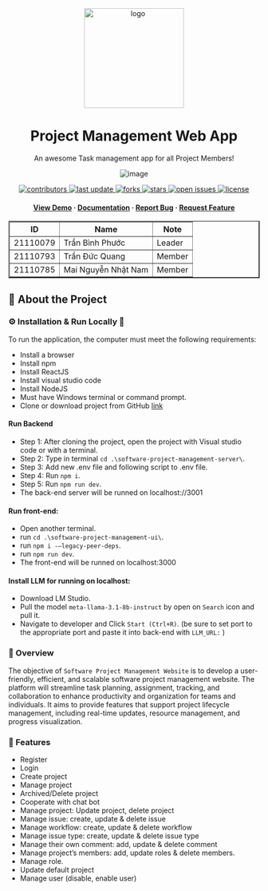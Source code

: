 <div align="center">

<div align="center">
  <img src="https://darvideo.tv/wp-content/uploads/2021/10/Animation-project-management-1.webp" alt="logo" width="200" height="auto" />
</div>
  <h1>Project Management Web App</h1>

<p>
    An awesome Task management app for all Project Members! 
  </p>

![image](https://github.com/user-attachments/assets/881f92b5-9105-4d26-9cc4-026a2fcf4ed5)



<!-- Badges -->
<p>
  <a href="">
    <img src="https://img.shields.io/github/contributors/cavoibeoo/software-project-management-web" alt="contributors" />
  </a>
  <a href="">
    <img src="https://img.shields.io/github/last-commit/cavoibeoo/software-project-management-web" alt="last update" />
  </a>
  <a href="https://github.com/NamSellsFish/circle-help/network/members">
    <img src="https://img.shields.io/github/forks/cavoibeoo/software-project-management-web" alt="forks" />
  </a>
  <a href="">
    <img src="https://img.shields.io/github/stars/cavoibeoo/software-project-management-web" alt="stars" />
  </a>
  <a href="">
    <img src="https://img.shields.io/github/issues/cavoibeoo/software-project-management-web" alt="open issues" />
  </a>
  <a href="">
    <img src="https://img.shields.io/github/license/NamSellsFish/circle-help.svg" alt="license" />
  </a>
</p>


<h4>
    <a href="https://www.youtube.com/watch?v=nhYkieaIC08">View Demo</a>
  <span> · </span>
    <a href="https://github.com/NamSellsFish/circle-help/blob/main/readme.md">Documentation</a>
  <span> · </span>
    <a href="https://github.com/NamSellsFish/circle-help/issues">Report Bug</a>
  <span> · </span>
    <a href="https://github.com/NamSellsFish/circle-help/issues">Request Feature</a>
  </h4>
</div>

<!-- Members -->
<div align="center">
<table border="2">
        <tr>
            <th>ID</th>
            <th>Name</th>
            <th>Note</th>
        </tr>
        <tr>
            <td>21110079</td>
            <td>Trần Bình Phước</td>
            <td>Leader</td>
        </tr>
        <tr>
            <td>21110793</td>
            <td>Trần Đức Quang</td>
            <td>Member</td>
        </tr>
                <tr>
            <td>21110785</td>
            <td>Mai Nguyễn Nhật Nam</td>
            <td>Member</td>
        </tr>
</table>
</div>


<!-- About the Project -->

## :star2: About the Project
### ⚙️ Installation \&  Run Locally 🏃
To run the application, the computer must meet the following requirements:
-	Install a browser
-	Install npm
-	Install ReactJS
-	Install visual studio code
-	Install NodeJS
-	Must have Windows terminal or command prompt.
- Clone or download project from GitHub [link](https://github.com/cavoibeoo/software-project-management-web.git) 
#### Run Backend
+ Step 1: After cloning the project, open the project with Visual studio code or with a terminal. 
+ Step 2: Type in terminal `cd .\software-project-management-server\`.
+ Step 3: Add new .env file and following script to .env file. 
+ Step 4: Run `npm i`.
+ Step 5: Run `npm run dev`.
+ The back-end server will be runned on localhost://3001
#### Run front-end: 
+ Open another terminal.
+ run `cd .\software-project-management-ui\`.
+ run `npm i -–legacy-peer-deps`.
+ run `npm run dev`.
+ The front-end will be runned on localhost:3000	
#### Install LLM for running on localhost:
+ Download LM Studio.
+ Pull the model `meta-llama-3.1-8b-instruct` by open on `Search` icon and pull it. 
+ Navigate to developer and Click `Start (Ctrl+R)`. (be sure to set port to the appropriate port and paste it into back-end with `LLM_URL:` )




### :thought_balloon: Overview
The objective of `Software Project Management Website` is to develop a user-friendly, efficient, and scalable software project management website. The platform will streamline task planning, assignment, tracking, and collaboration to enhance productivity and organization for teams and individuals. It aims to provide features that support project lifecycle management, including real-time updates, resource management, and progress visualization.

### :dart: Features
-	Register
-	Login
-	Create project
-	Manage project
-	Archived/Delete project
-	Cooperate with chat bot
-	Manage project: Update project, delete project
-	Manage issue: create, update & delete issue
-	Manage workflow: create, update & delete workflow
-	Manage issue type: create, update & delete issue type
-	Manage their own comment: add, update & delete comment
-	Manage project’s members: add, update roles & delete members.
-	Manage role.
- Update default project
- Manage user (disable, enable user)

